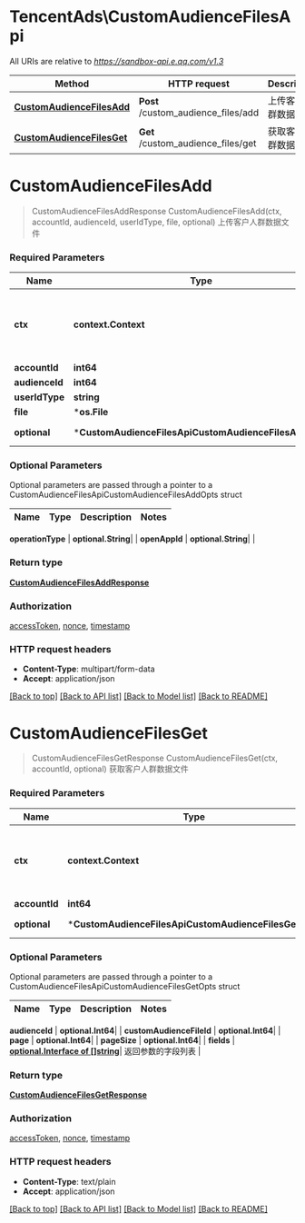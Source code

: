 # TencentAds\CustomAudienceFilesApi

All URIs are relative to *https://sandbox-api.e.qq.com/v1.3*

Method | HTTP request | Description
------------- | ------------- | -------------
[**CustomAudienceFilesAdd**](CustomAudienceFilesApi.md#CustomAudienceFilesAdd) | **Post** /custom_audience_files/add | 上传客户人群数据文件
[**CustomAudienceFilesGet**](CustomAudienceFilesApi.md#CustomAudienceFilesGet) | **Get** /custom_audience_files/get | 获取客户人群数据文件


# **CustomAudienceFilesAdd**
> CustomAudienceFilesAddResponse CustomAudienceFilesAdd(ctx, accountId, audienceId, userIdType, file, optional)
上传客户人群数据文件

### Required Parameters

Name | Type | Description  | Notes
------------- | ------------- | ------------- | -------------
 **ctx** | **context.Context** | context for authentication, logging, cancellation, deadlines, tracing, etc.
  **accountId** | **int64**|  | 
  **audienceId** | **int64**|  | 
  **userIdType** | **string**|  | 
  **file** | ***os.File**|  | 
 **optional** | ***CustomAudienceFilesApiCustomAudienceFilesAddOpts** | optional parameters | nil if no parameters

### Optional Parameters
Optional parameters are passed through a pointer to a CustomAudienceFilesApiCustomAudienceFilesAddOpts struct

Name | Type | Description  | Notes
------------- | ------------- | ------------- | -------------




 **operationType** | **optional.String**|  | 
 **openAppId** | **optional.String**|  | 

### Return type

[**CustomAudienceFilesAddResponse**](CustomAudienceFilesAddResponse.md)

### Authorization

[accessToken](../README.md#accessToken), [nonce](../README.md#nonce), [timestamp](../README.md#timestamp)

### HTTP request headers

 - **Content-Type**: multipart/form-data
 - **Accept**: application/json

[[Back to top]](#) [[Back to API list]](../README.md#documentation-for-api-endpoints) [[Back to Model list]](../README.md#documentation-for-models) [[Back to README]](../README.md)

# **CustomAudienceFilesGet**
> CustomAudienceFilesGetResponse CustomAudienceFilesGet(ctx, accountId, optional)
获取客户人群数据文件

### Required Parameters

Name | Type | Description  | Notes
------------- | ------------- | ------------- | -------------
 **ctx** | **context.Context** | context for authentication, logging, cancellation, deadlines, tracing, etc.
  **accountId** | **int64**|  | 
 **optional** | ***CustomAudienceFilesApiCustomAudienceFilesGetOpts** | optional parameters | nil if no parameters

### Optional Parameters
Optional parameters are passed through a pointer to a CustomAudienceFilesApiCustomAudienceFilesGetOpts struct

Name | Type | Description  | Notes
------------- | ------------- | ------------- | -------------

 **audienceId** | **optional.Int64**|  | 
 **customAudienceFileId** | **optional.Int64**|  | 
 **page** | **optional.Int64**|  | 
 **pageSize** | **optional.Int64**|  | 
 **fields** | [**optional.Interface of []string**](string.md)| 返回参数的字段列表 | 

### Return type

[**CustomAudienceFilesGetResponse**](CustomAudienceFilesGetResponse.md)

### Authorization

[accessToken](../README.md#accessToken), [nonce](../README.md#nonce), [timestamp](../README.md#timestamp)

### HTTP request headers

 - **Content-Type**: text/plain
 - **Accept**: application/json

[[Back to top]](#) [[Back to API list]](../README.md#documentation-for-api-endpoints) [[Back to Model list]](../README.md#documentation-for-models) [[Back to README]](../README.md)

